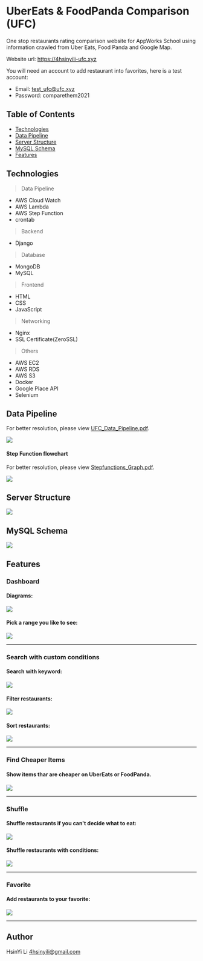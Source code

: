 # UberEats & FoodPanda Comparison (UFC)

One stop restaurants rating comparison website for AppWorks School using information crawled from Uber Eats, Food Panda and Google Map.

Website url: https://4hsinyili-ufc.xyz

You will need an account to add restaurant into favorites, here is a test account:
* Email: test_ufc@ufc.xyz
* Password: comparethem2021

## Table of Contents
* [Technologies](##Technologies)
* [Data Pipeline](#Data-Pipeline)
* [Server Structure](#Server-Structure)
* [MySQL Schema](#MySQL-Schema)
* [Features](#Features)

## Technologies
> Data Pipeline
* AWS Cloud Watch
* AWS Lambda
* AWS Step Function
* crontab

> Backend
* Django

> Database
* MongoDB
* MySQL

> Frontend
* HTML
* CSS
* JavaScript

> Networking
* Nginx
* SSL Certificate(ZeroSSL)

> Others
* AWS EC2
* AWS RDS
* AWS S3
* Docker
* Google Place API
* Selenium


## Data Pipeline
For better resolution, please view [UFC_Data_Pipeline.pdf](https://appworks-school-hsinyili.s3.ap-northeast-1.amazonaws.com/UFC_Data_Pipeline.pdf).

![](ReadmeMaterial/UFC_Data_Pipeline.png)

#### Step Function flowchart
For better resolution, please view [Stepfunctions_Graph.pdf](https://appworks-school-hsinyili.s3.ap-northeast-1.amazonaws.com/Stepfunctions_Graph.pdf).

![](ReadmeMaterial/Stepfunctions_Graph.png)

## Server Structure
![](ReadmeMaterial/Server_Structure.png)
## MySQL Schema
![](ReadmeMaterial/MySQL_DB_Schema.png)
## Features
### Dashboard
#### Diagrams:

![](ReadmeMaterial/dashboard_view.gif)

#### Pick a range you like to see:

![](ReadmeMaterial/dashboard_pick_date_range.gif)

---

### Search with custom conditions

#### Search with keyword:

![](ReadmeMaterial/dinerlist_search_keyword.gif)

#### Filter restaurants:

![](ReadmeMaterial/dinerlist_filter.gif)

#### Sort restaurants:

![](ReadmeMaterial/dinerlist_sort.gif)

---

### Find Cheaper Items
#### Show items thar are cheaper on UberEats or FoodPanda.

![](ReadmeMaterial/dinerinfo_cheaper.gif)

---

### Shuffle
#### Shuffle restaurants if you can't decide what to eat:

![](ReadmeMaterial/dinerlist_shuffle.gif)

#### Shuffle restaurants with conditions:
![](ReadmeMaterial/dinerlist_shuffle_with_condition.gif)

---

### Favorite
#### Add restaurants to your favorite:

![](ReadmeMaterial/favorite.gif)

---

## Author

HsinYi Li 4hsinyili@gmail.com
